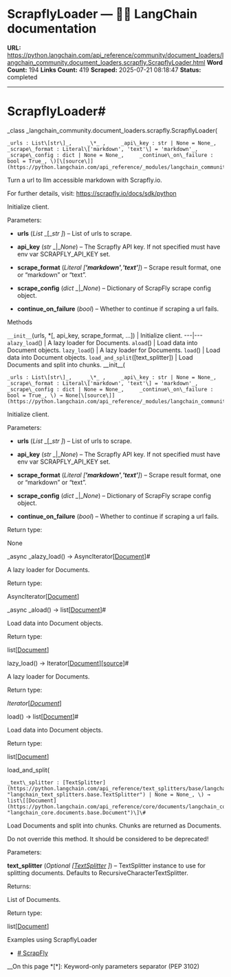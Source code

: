 # ScrapflyLoader — 🦜🔗 LangChain  documentation

**URL:** https://python.langchain.com/api_reference/community/document_loaders/langchain_community.document_loaders.scrapfly.ScrapflyLoader.html
**Word Count:** 194
**Links Count:** 419
**Scraped:** 2025-07-21 08:18:47
**Status:** completed

---

# ScrapflyLoader\#

_class _langchain\_community.document\_loaders.scrapfly.ScrapflyLoader\(

    _urls : List\[str\]_,     _\*_ ,     _api\_key : str | None = None_,     _scrape\_format : Literal\['markdown', 'text'\] = 'markdown'_,     _scrape\_config : dict | None = None_,     _continue\_on\_failure : bool = True_, \)[\[source\]](https://python.langchain.com/api_reference/_modules/langchain_community/document_loaders/scrapfly.html#ScrapflyLoader)\#     

Turn a url to llm accessible markdown with Scrapfly.io.

For further details, visit: <https://scrapfly.io/docs/sdk/python>

Initialize client.

Parameters:     

  * **urls** \(_List_ _\[__str_ _\]_\) – List of urls to scrape.

  * **api\_key** \(_str_ _|__None_\) – The Scrapfly API key. If not specified must have env var SCRAPFLY\_API\_KEY set.

  * **scrape\_format** \(_Literal_ _\[__'markdown'__,__'text'__\]_\) – Scrape result format, one or “markdown” or “text”.

  * **scrape\_config** \(_dict_ _|__None_\) – Dictionary of ScrapFly scrape config object.

  * **continue\_on\_failure** \(_bool_\) – Whether to continue if scraping a url fails.

Methods

`__init__`\(urls, \*\[, api\_key, scrape\_format, ...\]\) | Initialize client.   ---|---   `alazy_load`\(\) | A lazy loader for Documents.   `aload`\(\) | Load data into Document objects.   `lazy_load`\(\) | A lazy loader for Documents.   `load`\(\) | Load data into Document objects.   `load_and_split`\(\[text\_splitter\]\) | Load Documents and split into chunks.      \_\_init\_\_\(

    _urls : List\[str\]_,     _\*_ ,     _api\_key : str | None = None_,     _scrape\_format : Literal\['markdown', 'text'\] = 'markdown'_,     _scrape\_config : dict | None = None_,     _continue\_on\_failure : bool = True_, \) → None[\[source\]](https://python.langchain.com/api_reference/_modules/langchain_community/document_loaders/scrapfly.html#ScrapflyLoader.__init__)\#     

Initialize client.

Parameters:     

  * **urls** \(_List_ _\[__str_ _\]_\) – List of urls to scrape.

  * **api\_key** \(_str_ _|__None_\) – The Scrapfly API key. If not specified must have env var SCRAPFLY\_API\_KEY set.

  * **scrape\_format** \(_Literal_ _\[__'markdown'__,__'text'__\]_\) – Scrape result format, one or “markdown” or “text”.

  * **scrape\_config** \(_dict_ _|__None_\) – Dictionary of ScrapFly scrape config object.

  * **continue\_on\_failure** \(_bool_\) – Whether to continue if scraping a url fails.

Return type:     

None

_async _alazy\_load\(\) → AsyncIterator\[[Document](https://python.langchain.com/api_reference/core/documents/langchain_core.documents.base.Document.html#langchain_core.documents.base.Document "langchain_core.documents.base.Document")\]\#     

A lazy loader for Documents.

Return type:     

AsyncIterator\[[Document](https://python.langchain.com/api_reference/core/documents/langchain_core.documents.base.Document.html#langchain_core.documents.base.Document "langchain_core.documents.base.Document")\]

_async _aload\(\) → list\[[Document](https://python.langchain.com/api_reference/core/documents/langchain_core.documents.base.Document.html#langchain_core.documents.base.Document "langchain_core.documents.base.Document")\]\#     

Load data into Document objects.

Return type:     

list\[[Document](https://python.langchain.com/api_reference/core/documents/langchain_core.documents.base.Document.html#langchain_core.documents.base.Document "langchain_core.documents.base.Document")\]

lazy\_load\(\) → Iterator\[[Document](https://python.langchain.com/api_reference/core/documents/langchain_core.documents.base.Document.html#langchain_core.documents.base.Document "langchain_core.documents.base.Document")\][\[source\]](https://python.langchain.com/api_reference/_modules/langchain_community/document_loaders/scrapfly.html#ScrapflyLoader.lazy_load)\#     

A lazy loader for Documents.

Return type:     

_Iterator_\[[_Document_](https://python.langchain.com/api_reference/core/documents/langchain_core.documents.base.Document.html#langchain_core.documents.base.Document "langchain_core.documents.base.Document")\]

load\(\) → list\[[Document](https://python.langchain.com/api_reference/core/documents/langchain_core.documents.base.Document.html#langchain_core.documents.base.Document "langchain_core.documents.base.Document")\]\#     

Load data into Document objects.

Return type:     

list\[[Document](https://python.langchain.com/api_reference/core/documents/langchain_core.documents.base.Document.html#langchain_core.documents.base.Document "langchain_core.documents.base.Document")\]

load\_and\_split\(

    _text\_splitter : [TextSplitter](https://python.langchain.com/api_reference/text_splitters/base/langchain_text_splitters.base.TextSplitter.html#langchain_text_splitters.base.TextSplitter "langchain_text_splitters.base.TextSplitter") | None = None_, \) → list\[[Document](https://python.langchain.com/api_reference/core/documents/langchain_core.documents.base.Document.html#langchain_core.documents.base.Document "langchain_core.documents.base.Document")\]\#     

Load Documents and split into chunks. Chunks are returned as Documents.

Do not override this method. It should be considered to be deprecated\!

Parameters:     

**text\_splitter** \(_Optional_ _\[_[_TextSplitter_](https://python.langchain.com/api_reference/text_splitters/base/langchain_text_splitters.base.TextSplitter.html#langchain_text_splitters.base.TextSplitter "langchain_text_splitters.base.TextSplitter") _\]_\) – TextSplitter instance to use for splitting documents. Defaults to RecursiveCharacterTextSplitter.

Returns:     

List of Documents.

Return type:     

list\[[Document](https://python.langchain.com/api_reference/core/documents/langchain_core.documents.base.Document.html#langchain_core.documents.base.Document "langchain_core.documents.base.Document")\]

Examples using ScrapflyLoader

  * [\# ScrapFly](https://python.langchain.com/docs/integrations/document_loaders/scrapfly/)

__On this page   *[\*]: Keyword-only parameters separator (PEP 3102)